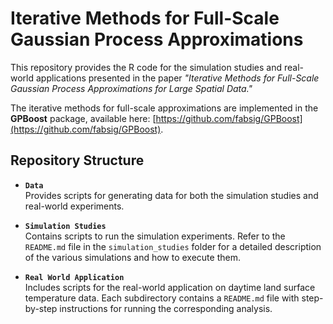 # Iterative Methods for Full-Scale Gaussian Process Approximations

This repository provides the R code for the simulation studies and real-world applications presented in the paper *"Iterative Methods for Full-Scale Gaussian Process Approximations for Large Spatial Data."*  

The iterative methods for full-scale approximations are implemented in the **GPBoost** package, available here: [https://github.com/fabsig/GPBoost](https://github.com/fabsig/GPBoost).

## Repository Structure

- **`Data`**  
  Provides scripts for generating data for both the simulation studies and real-world experiments.

- **`Simulation Studies`**  
  Contains scripts to run the simulation experiments. Refer to the `README.md` file in the `simulation_studies` folder for a detailed description of the various simulations and how to execute them.

- **`Real World Application`**  
  Includes scripts for the real-world application on daytime land surface temperature data. Each subdirectory contains a `README.md` file with step-by-step instructions for running the corresponding analysis.
